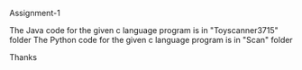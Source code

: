 Assignment-1

The Java code for the given c language program is in "Toyscanner3715" folder
The Python code for the given c language program is in "Scan" folder

Thanks
